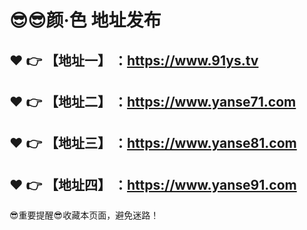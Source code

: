:sunglasses::sunglasses:颜·色 地址发布
==
:heart: :point_right: 【地址一】 ：https://www.91ys.tv
------
:heart: :point_right: 【地址二】 ：https://www.yanse71.com
------
:heart: :point_right: 【地址三】 ：https://www.yanse81.com
------
:heart: :point_right: 【地址四】 ：https://www.yanse91.com
------
:sunglasses:重要提醒:sunglasses:收藏本页面，避免迷路！
